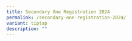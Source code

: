 ```yaml
---
title: Secondary One Registration 2024
permalink: /secondary-one-registration-2024/
variant: tiptap
description: ""
---
```

